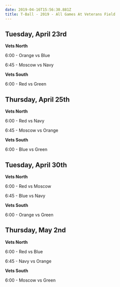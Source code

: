 ```yaml
---
date: 2019-04-16T15:56:30.881Z
title: T-Ball - 2019 - All Games At Veterans Field
---
```


## Tuesday, April 23rd

**Vets North**

6:00 - Orange vs Blue

6:45 - Moscow vs Navy

**Vets South**

6:00 - Red vs Green

## Thursday, April 25th

**Vets North**

6:00 - Red vs Navy

6:45 - Moscow vs Orange

**Vets South**

6:00 - Blue vs Green

## Tuesday, April 30th

**Vets North**

6:00 - Red vs Moscow

6:45 - Blue vs Navy

**Vets South**

6:00 - Orange vs Green

## Thursday, May 2nd

**Vets North**

6:00 - Red vs Blue

6:45 - Navy vs Orange

**Vets South**

6:00 - Moscow vs Green
